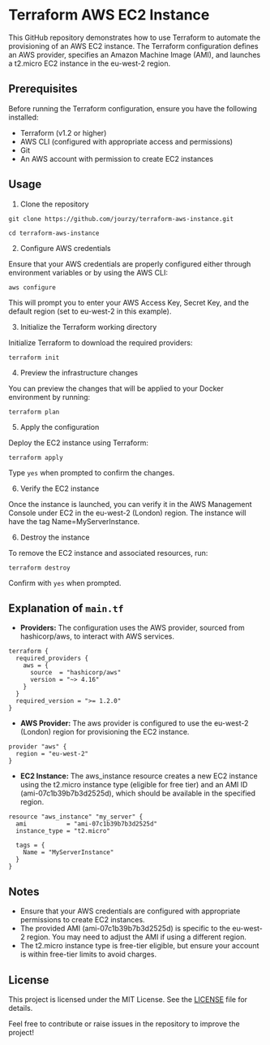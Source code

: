# Terraform AWS EC2 Instance

This GitHub repository demonstrates how to use Terraform to automate the provisioning of an AWS EC2 instance. The Terraform configuration defines an AWS provider, specifies an Amazon Machine Image (AMI), and launches a t2.micro EC2 instance in the eu-west-2 region.

## Prerequisites

Before running the Terraform configuration, ensure you have the following installed:

- Terraform (v1.2 or higher)
- AWS CLI (configured with appropriate access and permissions)
- Git
- An AWS account with permission to create EC2 instances

## Usage

1. Clone the repository

```git clone https://github.com/jourzy/terraform-aws-instance.git```

```cd terraform-aws-instance```

2. Configure AWS credentials

Ensure that your AWS credentials are properly configured either through environment variables or by using the AWS CLI:

```aws configure```

This will prompt you to enter your AWS Access Key, Secret Key, and the default region (set to eu-west-2 in this example).


3. Initialize the Terraform working directory

Initialize Terraform to download the required providers:

```terraform init```

4. Preview the infrastructure changes

You can preview the changes that will be applied to your Docker environment by running:

```terraform plan```

5. Apply the configuration

Deploy the EC2 instance using Terraform:

```terraform apply```

Type ```yes``` when prompted to confirm the changes.

6. Verify the EC2 instance

Once the instance is launched, you can verify it in the AWS Management Console under EC2 in the eu-west-2 (London) region. The instance will have the tag Name=MyServerInstance.

6. Destroy the instance

To remove the EC2 instance and associated resources, run:

```terraform destroy```

Confirm with ```yes``` when prompted.

## Explanation of ```main.tf```

- **Providers:** The configuration uses the AWS provider, sourced from hashicorp/aws, to interact with AWS services.

```
terraform {
  required_providers {
    aws = {
      source  = "hashicorp/aws"
      version = "~> 4.16"
    }
  }
  required_version = ">= 1.2.0"
}
```

- **AWS Provider:** The aws provider is configured to use the eu-west-2 (London) region for provisioning the EC2 instance.

```
provider "aws" {
  region = "eu-west-2"
}
```

- **EC2 Instance:** The aws_instance resource creates a new EC2 instance using the t2.micro instance type (eligible for free tier) and an AMI ID (ami-07c1b39b7b3d2525d), which should be available in the specified region.

```
resource "aws_instance" "my_server" {
  ami           = "ami-07c1b39b7b3d2525d"
  instance_type = "t2.micro"

  tags = {
    Name = "MyServerInstance"
  }
}
```
## Notes

- Ensure that your AWS credentials are configured with appropriate permissions to create EC2 instances.
- The provided AMI (ami-07c1b39b7b3d2525d) is specific to the eu-west-2 region. You may need to adjust the AMI if using a different region.
- The t2.micro instance type is free-tier eligible, but ensure your account is within free-tier limits to avoid charges.

## License

This project is licensed under the MIT License. See the [LICENSE](https://opensource.org/license/MIT) file for details.



Feel free to contribute or raise issues in the repository to improve the project!



